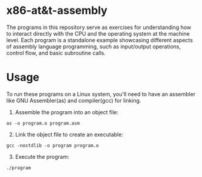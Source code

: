 # x86-at&t-assembly
The programs in this repository serve as exercises for understanding how to interact directly with the CPU and the operating system at the machine level. Each program is a standalone example showcasing different aspects of assembly language programming, such as input/output operations, control flow, and basic subroutine calls.

# Usage
To run these programs on a Linux system, you'll need to have an assembler like GNU Assembler(as) and compiler(gcc) for linking. 
1. Assemble the program into an object file:
```
as -o program.o program.asm
```
2. Link the object file to create an executable:
```
gcc -nostdlib -o program program.o
```
3. Execute the program:
```
./program
```

